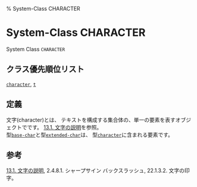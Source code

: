 % System-Class CHARACTER

# System-Class CHARACTER


System Class `CHARACTER`


## クラス優先順位リスト

[`character`](13.2.character-system-class.html), [`t`](4.4.t.html)


## 定義

文字(character)とは、
テキストを構成する集合体の、単一の要素を表すオブジェクトでです。
[13.1. 文字の説明](13.1.html)を参照。  
型[`base-char`](13.2.base-char.html)と型[`extended-char`](13.2.extended-char.html)は、
型[`character`](13.2.character-system-class.html)に含まれる要素です。


## 参考

[13.1. 文字の説明](13.1.html), 2.4.8.1. シャープサイン バックスラッシュ, 22.1.3.2. 文字の印字。

